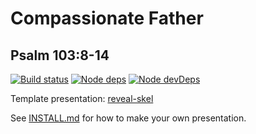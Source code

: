 # Compassionate Father
## Psalm 103:8-14

[![Build status](https://travis-ci.org/sermons/compassion.svg)](https://travis-ci.org/sermons/compassion)
[![Node deps](https://david-dm.org/sermons/compassion.svg)](https://david-dm.org/sermons/compassion)
[![Node devDeps](https://david-dm.org/sermons/compassion/dev-status.svg)](https://david-dm.org/sermons/compassion?type=dev)

Template presentation: [reveal-skel](https://github.com/sermons/reveal-skel)

See [INSTALL.md](INSTALL.md)
for how to make your own presentation.
